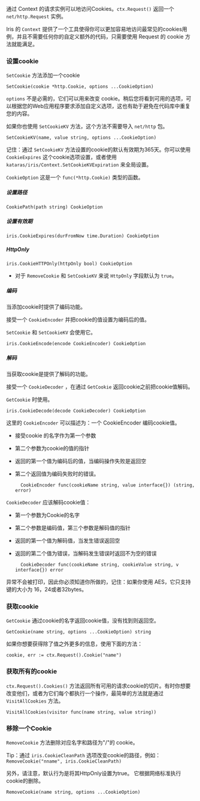 通过 Context 的请求实例可以地访问Cookies。`ctx.Request()` 返回一个 `net/http.Request` 实例。

Iris 的 `Context` 提供了一个工具使得你可以更加容易地访问最常见的cookies用例，并且不需要任何你的自定义额外的代码，只需要使用 Request 的 cookie 方法就能满足。

### 设置cookie

`SetCookie` 方法添加一个cookie

	SetCookie(cookie *http.Cookie, options ...CookieOption)

`options` 不是必需的，它们可以用来改变 cookie。稍后您将看到可用的选项，可以根据您的Web应用程序要求添加自定义选项，这也有助于避免在代码库中重复您的内容。

如果你也使用 `SetCookieKV` 方法，这个方法不需要导入 `net/http` 包。

	SetCookieKV(name, value string, options ...CookieOption)

记住：通过 `SetCookieKV` 方法设置的cookie的默认有效期为365天。你可以使用 `CookieExpires` 这个cookie选项设置，或者使用 `kataras/iris/Context.SetCookieKVExpiration` 来全局设置。


`CookieOption` 这是一个 `func(*http.Cookie)` 类型的函数。

##### 设置路径

	CookiePath(path string) CookieOption

##### 设置有效期

	iris.CookieExpires(durFromNow time.Duration) CookieOption

##### HttpOnly

	iris.CookieHTTPOnly(httpOnly bool) CookieOption
- 对于 `RemoveCookie` 和 `SetCookieKV` 来说 `HttpOnly` 字段默认为 `true`。

##### 编码
当添加cookie时提供了编码功能。

接受一个 `CookieEncoder` 并把cookie的值设置为编码后的值。

`SetCookie` 和 `SetCookieKV` 会使用它。

	iris.CookieEncode(encode CookieEncoder) CookieOption

##### 解码

当获取cookie是提供了解码的功能。

接受一个 `CookieDecoder` ，在通过 `GetCookie` 返回cookie之前把cookie值解码。

`GetCookie` 时使用。

	iris.CookieDecode(decode CookieDecoder) CookieOption


这里的 `CookieEncoder` 可以描述为：一个 CookieEncoder 编码cookie值。

- 接受cookie 的名字作为第一个参数
- 第二个参数为cookie的值的指针
- 返回的第一个值为编码后的值，当编码操作失败是返回空
- 第二个返回值为编码失败时的错误。

		CookieEncoder func(cookieName string, value interface{}) (string, error)

`CookieDecoder` 应该解码cookie值：

- 第一个参数为Cookie的名字
- 第二个参数是编码值，第三个参数是解码值的指针
- 返回的第一个值为解码值，当发生错误返回空
- 返回的第二个值为错误，当解码发生错误时返回不为空的错误

		CookieDecoder func(cookieName string, cookieValue string, v interface{}) error

异常不会被打印，因此你必须知道你所做的，记住：如果你使用 AES，它只支持键的大小为 16，24或者32bytes。

### 获取cookie

`GetCookie` 通过cookie的名字返回cookie值，没有找到则返回空。

	GetCookie(name string, options ...CookieOption) string

如果你想要获得除了值之外更多的信息，使用下面的方法：

	cookie, err := ctx.Request().Cookie("name")

### 获取所有的cookie

`ctx.Request().Cookies()` 方法返回所有可用的请求cookie的切片。有时你想要改变他们，或者为它们每个都执行一个操作，最简单的方法就是通过 `VisitAllCookies` 方法。

	VisitAllCookies(visitor func(name string, value string))

### 移除一个Cookie

`RemoveCookie` 方法删除对应名字和路径为"/"的 cookie。

Tip：通过 `iris.CookieCleanPath` 选项改变cookie的路径，例如：`RemoveCookie("nname", iris.CookieCleanPath)`

另外，请注意，默认行为是将其HttpOnly设置为true。 它根据网络标准执行cookie的删除。

	RemoveCookie(name string, options ...CookieOption)